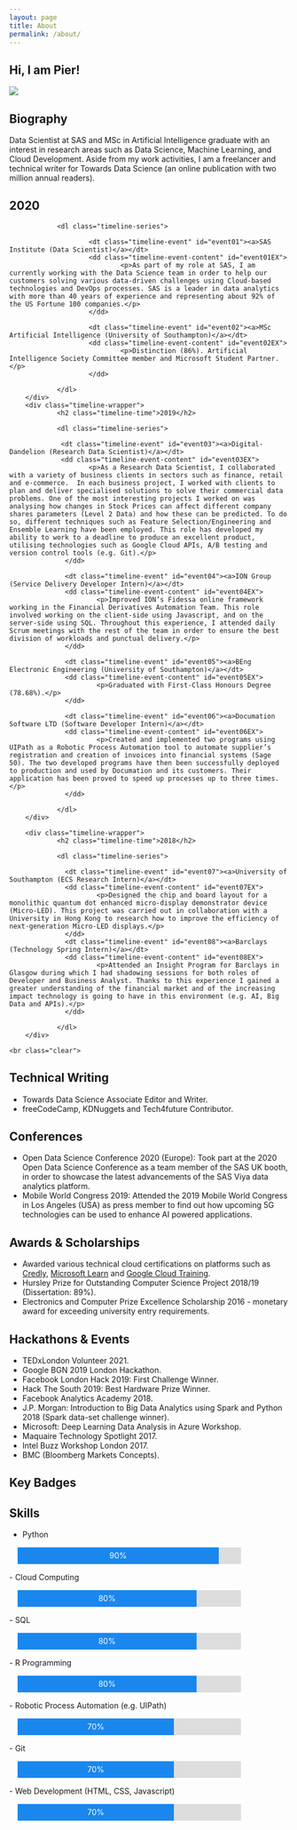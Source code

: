 ```yaml
---
layout: page
title: About
permalink: /about/
---
```


<style>
  #myProgress {
    width: 80%;
    background-color: #ddd;
    margin: 15px;
  }

  #myBar {
    width: 90%;
    height: 30px;
    background-color: #1a87ee;
    text-align: center;
    line-height: 30px;
    color: white;
  }

  #myBar2 {
    width: 70%;
    height: 30px;
    background-color: #1a87ee;
    text-align: center;
    line-height: 30px;
    color: white;
  }

  #myBar3 {
    width: 60%;
    height: 30px;
    background-color: #1a87ee;
    text-align: center;
    line-height: 30px;
    color: white;
  }

  #myBar4 {
    width: 80%;
    height: 30px;
    background-color: #1a87ee;
    text-align: center;
    line-height: 30px;
    color: white;
  }

</style>

<link rel="stylesheet" href="/assets/css/timeliner.css" type="text/css" media="screen">
<script src="https://ajax.googleapis.com/ajax/libs/jquery/3.1.1/jquery.min.js"></script>
<script type="text/javascript" src="/assets/js/timeliner.js"></script>

<script>
jQuery(document).ready(function($){
  $.timeliner({});
});
</script>

## Hi, I am Pier!

![](/assets/img/posts/timeline.gif)

## Biography
Data Scientist at SAS and MSc in Artificial Intelligence graduate with an interest in research areas such as Data Science, Machine Learning, and Cloud Development. Aside from my work activities, I am a freelancer and technical writer for Towards Data Science (an online publication with two million annual readers).

<div id="timeline" class="timeline-container">
        <div class="timeline-wrapper">
                <h2 class="timeline-time">2020</h2>

                <dl class="timeline-series">

                        <dt class="timeline-event" id="event01"><a>SAS Institute (Data Scientist)</a></dt>
                        <dd class="timeline-event-content" id="event01EX">
                                <p>As part of my role at SAS, I am currently working with the Data Science team in order to help our customers solving various data-driven challenges using Cloud-based technologies and DevOps processes. SAS is a leader in data analytics with more than 40 years of experience and representing about 92% of the US Fortune 100 companies.</p>
                        </dd>

                        <dt class="timeline-event" id="event02"><a>MSc Artificial Intelligence (University of Southampton)</a></dt>
                        <dd class="timeline-event-content" id="event02EX">
                                <p>Distinction (86%). Artificial Intelligence Society Committee member and Microsoft Student Partner.</p>
                        </dd>

                </dl>
        </div>
        <div class="timeline-wrapper">
                <h2 class="timeline-time">2019</h2>

                <dl class="timeline-series">

                 <dt class="timeline-event" id="event03"><a>Digital-Dandelion (Research Data Scientist)</a></dt>
                 <dd class="timeline-event-content" id="event03EX">
                        <p>As a Research Data Scientist, I collaborated with a variety of business clients in sectors such as finance, retail and e-commerce.  In each business project, I worked with clients to plan and deliver specialised solutions to solve their commercial data problems. One of the most interesting projects I worked on was analysing how changes in Stock Prices can affect different company shares parameters (Level 2 Data) and how these can be predicted. To do so, different techniques such as Feature Selection/Engineering and Ensemble Learning have been employed. This role has developed my ability to work to a deadline to produce an excellent product, utilising technologies such as Google Cloud APIs, A/B testing and version control tools (e.g. Git).</p>
                  </dd>

                  <dt class="timeline-event" id="event04"><a>ION Group (Service Delivery Developer Intern)</a></dt>
                  <dd class="timeline-event-content" id="event04EX">
                          <p>Improved ION’s Fidessa online framework working in the Financial Derivatives Automation Team. This role involved working on the client-side using Javascript, and on the server-side using SQL. Throughout this experience, I attended daily Scrum meetings with the rest of the team in order to ensure the best division of workloads and punctual delivery.</p>
                  </dd>

                  <dt class="timeline-event" id="event05"><a>BEng Electronic Engineering (University of Southampton)</a></dt>
                  <dd class="timeline-event-content" id="event05EX">
                          <p>Graduated with First-Class Honours Degree (78.68%).</p>
                  </dd>

                  <dt class="timeline-event" id="event06"><a>Documation Software LTD (Software Developer Intern)</a></dt>
                  <dd class="timeline-event-content" id="event06EX">
                          <p>Created and implemented two programs using UIPath as a Robotic Process Automation tool to automate supplier’s registration and creation of invoices into financial systems (Sage 50). The two developed programs have then been successfully deployed to production and used by Documation and its customers. Their application has been proved to speed up processes up to three times.</p>
                  </dd>

                </dl>
        </div>

        <div class="timeline-wrapper">
                <h2 class="timeline-time">2018</h2>

                <dl class="timeline-series">

                  <dt class="timeline-event" id="event07"><a>University of Southampton (ECS Research Intern)</a></dt>
                  <dd class="timeline-event-content" id="event07EX">
                          <p>Designed the chip and board layout for a monolithic quantum dot enhanced micro‐display demonstrator device (Micro-LED). This project was carried out in collaboration with a University in Hong Kong to research how to improve the efficiency of next-generation Micro-LED displays.</p>
                  </dd>
                  <dt class="timeline-event" id="event08"><a>Barclays (Technology Spring Intern)</a></dt>
                  <dd class="timeline-event-content" id="event08EX">
                          <p>Attended an Insight Program for Barclays in Glasgow during which I had shadowing sessions for both roles of Developer and Business Analyst. Thanks to this experience I gained a greater understanding of the financial market and of the increasing impact technology is going to have in this environment (e.g. AI, Big Data and APIs).</p>
                  </dd>

                </dl>
        </div>

    <br class="clear">
</div>

## Technical Writing
- Towards Data Science Associate Editor and Writer.
- freeCodeCamp, KDNuggets and Tech4future Contributor.

## Conferences
- Open Data Science Conference 2020 (Europe): Took part at the 2020 Open Data Science Conference as a team member of the SAS UK booth, in order to showcase the latest advancements of the SAS Viya data analytics platform.
- Mobile World Congress 2019: Attended the 2019 Mobile World Congress in Los Angeles (USA) as press member to find out how upcoming 5G
technologies can be used to enhance AI powered applications.

## Awards & Scholarships
- Awarded various technical cloud certifications on platforms such as [Credly](https://www.credly.com/users/pier-paolo-ippolito/badges), [Microsoft Learn](https://docs.microsoft.com/en-us/users/pier-paolo-ippolito/) and [Google Cloud Training](https://google.qwiklabs.com/public_profiles/e1c7f8ed-a728-4b46-a297-ad490469373a).
- Hursley Prize for Outstanding Computer Science Project 2018/19 (Dissertation: 89%).
- Electronics and Computer Prize Excellence Scholarship 2016 - monetary award for exceeding university entry requirements.

## Hackathons & Events
- TEDxLondon Volunteer 2021.
- Google BGN 2019 London Hackathon.
- Facebook London Hack 2019: First Challenge Winner.
- Hack The South 2019: Best Hardware Prize Winner.
- Facebook Analytics Academy 2018.
- J.P. Morgan: Introduction to Big Data Analytics using Spark and Python 2018 (Spark data-set challenge winner).
- Microsoft: Deep Learning Data Analysis in Azure Workshop.
- Maquaire Technology Spotlight 2017.
- Intel Buzz Workshop London 2017.
- BMC (Bloomberg Markets Concepts).

## Key Badges

<div data-iframe-width="150" data-iframe-height="270" data-share-badge-id="bca2f766-dca5-42b1-a6d0-15805e137065" data-share-badge-host="https://www.youracclaim.com"></div><script type="text/javascript" async src="//cdn.youracclaim.com/assets/utilities/embed.js"></script>
<div data-iframe-width="150" data-iframe-height="270" data-share-badge-id="33138ba7-b65c-41e3-a119-a03a33b1b99f" data-share-badge-host="https://www.credly.com"></div><script type="text/javascript" async src="//cdn.credly.com/assets/utilities/embed.js"></script>
<div data-iframe-width="150" data-iframe-height="270" data-share-badge-id="1571f896-7f27-41da-9bea-01cda289c043" data-share-badge-host="https://www.youracclaim.com"></div><script type="text/javascript" async src="//cdn.youracclaim.com/assets/utilities/embed.js"></script>
<div data-iframe-width="150" data-iframe-height="270" data-share-badge-id="913d8a2a-b018-460b-b6b8-38cf22158ec6" data-share-badge-host="https://www.youracclaim.com"></div><script type="text/javascript" async src="//cdn.youracclaim.com/assets/utilities/embed.js"></script>
<div data-iframe-width="150" data-iframe-height="270" data-share-badge-id="8a121f6f-3269-44a4-80cb-d7a0774f3314" data-share-badge-host="https://www.youracclaim.com"></div><script type="text/javascript" async src="//cdn.youracclaim.com/assets/utilities/embed.js"></script>
<div data-iframe-width="150" data-iframe-height="270" data-share-badge-id="313d54ba-11d0-4fb6-8ee6-9c89c845f6eb" data-share-badge-host="https://www.youracclaim.com"></div><script type="text/javascript" async src="//cdn.youracclaim.com/assets/utilities/embed.js"></script>

## Skills
- Python
<div id="myProgress">
  <div id="myBar">90%</div>
</div>
- Cloud Computing
<div id="myProgress">
  <div id="myBar4">80%</div>
</div>
- SQL
<div id="myProgress">
  <div id="myBar4">80%</div>
</div>
- R Programming
<div id="myProgress">
  <div id="myBar4">80%</div>
</div>
- Robotic Process Automation (e.g. UIPath)
<div id="myProgress">
  <div id="myBar2">70%</div>
</div>
- Git
<div id="myProgress">
  <div id="myBar2">70%</div>
</div>
- Web Development (HTML, CSS, Javascript)
<div id="myProgress">
  <div id="myBar2">70%</div>
</div>
